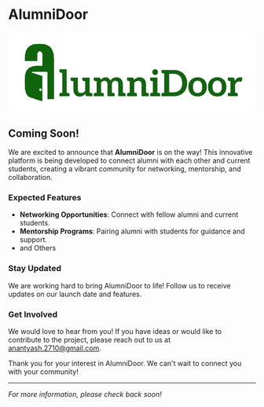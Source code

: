 # AlumniDoor

![AlumniDoor](AlumniDoor/src/assets/Logo1.png)

## Coming Soon!

We are excited to announce that **AlumniDoor** is on the way! This innovative platform is being developed to connect alumni with each other and current students, creating a vibrant community for networking, mentorship, and collaboration.

### Expected Features 
- **Networking Opportunities**: Connect with fellow alumni and current students.
- **Mentorship Programs**: Pairing alumni with students for guidance and support.
- and Others

### Stay Updated
We are working hard to bring AlumniDoor to life! Follow us to receive updates on our launch date and features.

### Get Involved
We would love to hear from you! If you have ideas or would like to contribute to the project, please reach out to us at [anantyash.2710@gmail.com](anantyash.2710@gmail.com).

Thank you for your interest in AlumniDoor. We can't wait to connect you with your community!

---

*For more information, please check back soon!*

